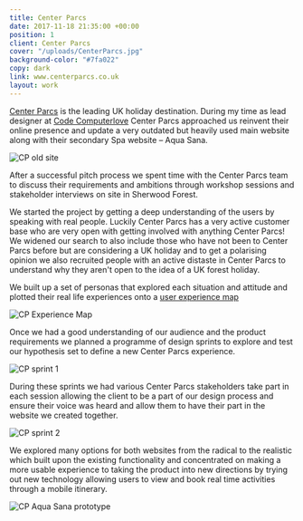 ```yaml
---
title: Center Parcs
date: 2017-11-18 21:35:00 +00:00
position: 1
client: Center Parcs
cover: "/uploads/CenterParcs.jpg"
background-color: "#7fa022"
copy: dark
link: www.centerparcs.co.uk
layout: work
---
```


[Center Parcs](https://www.centerparcs.co.uk/) is the leading UK holiday destination. During my time as lead designer at [Code Computerlove](https://www.codecomputerlove.com/) Center Parcs approached us reinvent their online presence and update a very outdated but heavily used main website along with their secondary Spa website – Aqua Sana.

![CP old site](/uploads/CP_old.png)

After a successful pitch process we spent time with the Center Parcs team to discuss their requirements and ambitions through workshop sessions and stakeholder interviews on site in Sherwood Forest.

We started the project by getting a deep understanding of the users by speaking with real people. Luckily Center Parcs has a very active customer base who are very open with getting involved with anything Center Parcs!
We widened our search to also include those who have not been to Center Parcs before but are considering a UK holiday and to get a polarising opinion we also recruited people with an active distaste in Center Parcs to understand why they aren't open to the idea of a UK forest holiday.

We built up a set of personas that explored each situation and attitude and plotted their real life experiences onto a
<a href="/uploads/CP_EM.jpeg" target="_blank">user experience map</a>

![CP Experience Map](/uploads/CP_EM.jpeg)

Once we had a good understanding of our audience and the product requirements we planned a programme of design sprints to explore and test our hypothesis set to define a new Center Parcs experience.

![CP sprint 1](/uploads/CP_01.jpg)

During these sprints we had various Center Parcs stakeholders take part in each session allowing the client to be a part of our design process and ensure their voice was heard and allow them to have their part in the website we created together.

![CP sprint 2](/uploads/CP_02.jpg)

We explored many options for both websites from the radical to the realistic which built upon the existing functionality and concentrated on making a more usable experience to taking the product into new directions by trying out new technology allowing users to view and book real time activities through a mobile itinerary.

![CP Aqua Sana prototype](/uploads/CP_03.jpg)

